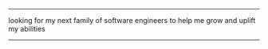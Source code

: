* * *

looking for my next family of software engineers to help me grow and uplift my abilities

* * *


